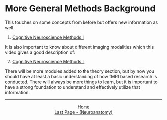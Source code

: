 
# More General Methods Background

This touches on some concepts from before but offers new information as well. 

1. [Cognitive Neuroscience Methods I](https://www.example.com/cognitive-neuroscience-methods-I)

It is also important to know about different imaging modalities which this video gives a good description of:

2. [Cognitive Neuroscience Methods II](https://www.example.com/cognitive-neuroscience-methods-II)

There will be more modules added to the theory section, but by now you should have at least a basic understanding of how fMRI based research is conducted. There will always be more things to learn, but it is important to have a strong foundation to understand and effectively utilize that information. 

 ------------------------------------------------------------------------------------------------

<div align="center"; margin-top="10px">
  <a href="README.md">Home</a>
</div>

<div align="center"; margin-top="10px">
  <a href="neuroanatomy.md">Last Page - (Neuroanatomy)</a>
</div>


